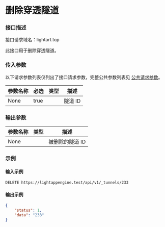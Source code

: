 # 删除穿透隧道

### 接口描述

接口请求域名：lightart.top

此接口用于删除穿透隧道。

### 传入参数

以下请求参数列表仅列出了接口请求参数，完整公共参数列表见 [公共请求参数](../gong-gong-qing-qiu-can-shu.md)。

<table><thead><tr><th>参数名称</th><th data-type="checkbox">必选</th><th data-type="select">类型</th><th>描述</th></tr></thead><tbody><tr><td>None</td><td>true</td><td></td><td>隧道 ID</td></tr></tbody></table>

### 输出参数

<table><thead><tr><th>参数名称</th><th data-type="select">类型</th><th>描述</th></tr></thead><tbody><tr><td>None</td><td></td><td>被删除的隧道 ID</td></tr></tbody></table>

### 示例

#### 输入示例

```
DELETE https://lightappengine.test/api/v1/_tunnels/233
```

#### 输出示例

```json
{
    "status": 1,
    "data": "233"
}
```
